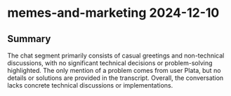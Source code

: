 # memes-and-marketing 2024-12-10

## Summary
The chat segment primarily consists of casual greetings and non-technical discussions, with no significant technical decisions or problem-solving highlighted. The only mention of a problem comes from user Plata, but no details or solutions are provided in the transcript. Overall, the conversation lacks concrete technical discussions or implementations.
